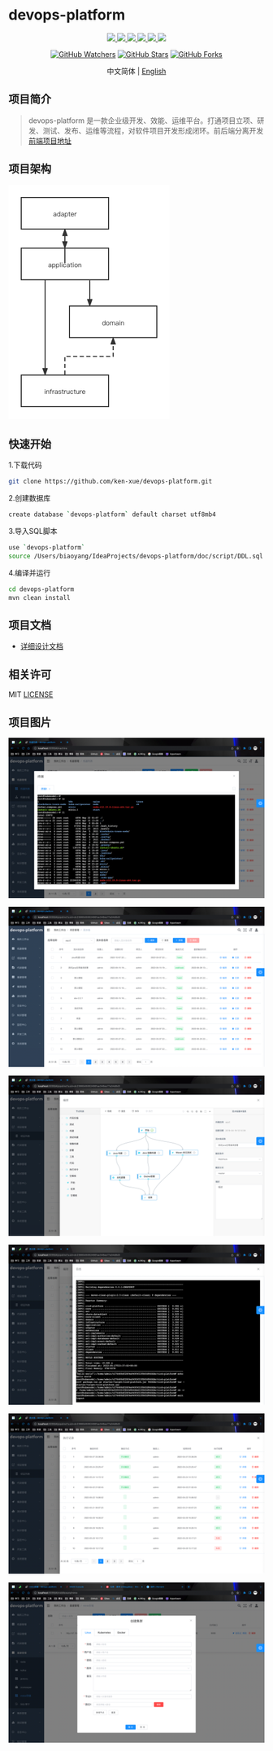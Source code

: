 # devops-platform

<p align="center">
  <a href="https://github.com/ken-xue/devops-platform/blob/master/LICENSE">
    <img src="https://img.shields.io/static/v1?label=license&message=MIT&color=green">
  </a>
  <a href="https://github.com/ken-xue/devops-platform/blob/master/LICENSE">
    <img src="https://img.shields.io/static/v1?label=JDK&message=1.8&color=red">
  </a>
  <a href="https://kubernetes.io">
    <img src="https://img.shields.io/static/v1?label=kubernetes&message=1.2x&color=blue">
  </a>
  <a href="https://github.com/ken-xue/devops-platform/blob/master/LICENSE">
    <img src="https://img.shields.io/static/v1?label=Jsch&message=0.1.55&color=red">
  </a>  
  <a href="https://github.com/ken-xue/devops-platform/blob/master/LICENSE">
    <img src="https://img.shields.io/static/v1?label=mybatis-plus&message=3.4&color=blue">
  </a>
  <a href="https://github.com/ken-xue/devops-platform/blob/master/LICENSE">
    <img src="https://img.shields.io/static/v1?label=minio&message=8.3.3&color=red">
  </a>  
</p>

<p align="center">
<a title="GitHub Watchers" target="_blank" href="https://github.com/ken-xue/devops-platform/watchers"><img alt="GitHub Watchers" src="https://img.shields.io/github/watchers/ken-xue/devops-platform.svg?label=Watchers&style=social"></a>  
  <a title="GitHub Stars" target="_blank" href="https://github.com/ken-xue/devops-platform/stargazers"><img alt="GitHub Stars" src="https://img.shields.io/github/stars/ken-xue/devops-platform.svg?label=Stars&style=social"></a>  
  <a title="GitHub Forks" target="_blank" href="https://github.com/ken-xue/devops-platform/network/members"><img alt="GitHub Forks" src="https://img.shields.io/github/forks/ken-xue/devops-platform.svg?label=Forks&style=social"></a>
</p>

<p align="center"> 中文简体  |  <a title="Englist" href="README_en.md"> English</a></p>



## 项目简介

> devops-platform 是一款企业级开发、效能、运维平台。打通项目立项、研发、测试、发布、运维等流程，对软件项目开发形成闭环。前后端分离开发[前端项目地址](https://github.com/ken-xue/devops-platform-vue)

## 项目架构

![image.png](doc/image/ddd-layer.png)

## 快速开始

1.下载代码
```bash
git clone https://github.com/ken-xue/devops-platform.git
```
2.创建数据库
```bash
create database `devops-platform` default charset utf8mb4
```
3.导入SQL脚本
```bash
use `devops-platform`
source /Users/biaoyang/IdeaProjects/devops-platform/doc/script/DDL.sql
```
4.编译并运行
```bash
cd devops-platform
mvn clean install
```

## 项目文档

- [详细设计文档](https://www.yuque.com/docs/share/2a5531ff-f74d-48a5-922a-226c52abd755)

## 相关许可

MIT [LICENSE](./LICENSE)

## 项目图片

![img.png](doc/image/machine-img.png)

![img.png](doc/image/pipeline-list.png)

![img.png](doc/image/pipeline-img.png)

![img.png](doc/image/pipeline-node-logger.png)

![img.png](doc/image/pipeline-logger.png)

![img.png](doc/image/minio-create.png)